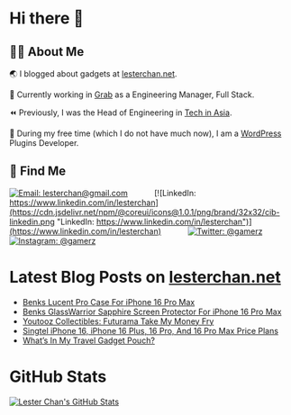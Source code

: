 # Hi there 👋

## 👨‍💻 About Me

🌏 I blogged about gadgets at [lesterchan.net](https://lesterchan.net).

🥞 Currently working in [Grab](https://grab.com) as a Engineering Manager, Full Stack.

⏪ Previously, I was the Head of Engineering in [Tech in Asia](https://www.techinasia.com).

🔌 During my free time (which I do not have much now), I am a [WordPress](https://wordpress.org) Plugins Developer.

## 🔎 Find Me

[![Email: lesterchan@gmail.com](https://cdn.jsdelivr.net/npm/@coreui/icons@1.0.1/png/brand/32x32/cib-gmail.png "Email: lesterchan@gmail.com")](mailto:lesterchan@gmail.com)
&nbsp;&nbsp;&nbsp;&nbsp;&nbsp;&nbsp;&nbsp;&nbsp;&nbsp;&nbsp;
[![LinkedIn: https://www.linkedin.com/in/lesterchan](https://cdn.jsdelivr.net/npm/@coreui/icons@1.0.1/png/brand/32x32/cib-linkedin.png "LinkedIn: https://www.linkedin.com/in/lesterchan")](https://www.linkedin.com/in/lesterchan)
&nbsp;&nbsp;&nbsp;&nbsp;&nbsp;&nbsp;&nbsp;&nbsp;&nbsp;&nbsp;
[![Twitter: @gamerz](https://cdn.jsdelivr.net/npm/@coreui/icons@1.0.1/png/brand/32x32/cib-twitter.png "Twitter: @gamerz")](https://twitter.com/gamerz)
&nbsp;&nbsp;&nbsp;&nbsp;&nbsp;&nbsp;&nbsp;&nbsp;&nbsp;&nbsp;
[![Instagram: @gamerz](https://cdn.jsdelivr.net/npm/@coreui/icons@1.0.1/png/brand/32x32/cib-instagram.png "Instagram: @gamerz")](https://instagram.com/gamerz)

# Latest Blog Posts on [lesterchan.net](https://lesterchan.net)

<!-- BLOG-POST-LIST:START -->
- [Benks Lucent Pro Case For iPhone 16 Pro Max](https://lesterchan.net/blog/2024/09/30/benks-lucent-pro-case-for-iphone-16-pro-max/)
- [Benks GlassWarrior Sapphire Screen Protector For iPhone 16 Pro Max](https://lesterchan.net/blog/2024/09/23/benks-glasswarrior-sapphire-screen-protector-for-iphone-16-pro-max/)
- [Youtooz Collectibles: Futurama Take My Money Fry](https://lesterchan.net/blog/2024/09/17/youtooz-collectibles-futurama-take-my-money-fry/)
- [Singtel iPhone 16, iPhone 16 Plus, 16 Pro, And 16 Pro Max Price Plans](https://lesterchan.net/blog/2024/09/12/singtel-iphone-16-iphone-16-plus-16-pro-and-16-pro-max-price-plans/)
- [What’s In My Travel Gadget Pouch?](https://lesterchan.net/blog/2024/08/12/whats-in-my-travel-gadget-pouch/)
<!-- BLOG-POST-LIST:END -->

# GitHub Stats

[![Lester Chan's GitHub Stats](https://github-readme-stats.vercel.app/api?username=lesterchan&show_icons=true&theme=transparent&private=true&include_all_commits=true "Lester Chan's GitHub Stats")](https://github.com/lesterchan)
